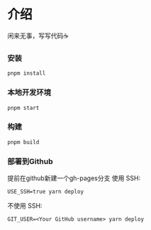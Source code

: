 # 介绍
闲来无事，写写代码☕️
### 安装

```
pnpm install
```

### 本地开发环境

```
pnpm start
```

### 构建

```
pnpm build
```

### 部署到Github

提前在github新建一个gh-pages分支
使用 SSH:

```
USE_SSH=true yarn deploy
```

不使用 SSH:

```
GIT_USER=<Your GitHub username> yarn deploy
```
